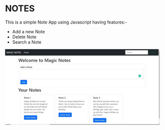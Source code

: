 # NOTES
This is a simple Note App using Javascript having features:-
* Add a new Note
* Delete Note
* Search a Note

![Screenshot](js/magicNotes.jpg)
